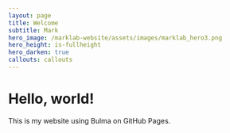 ```yaml
---
layout: page
title: Welcome
subtitle: Mark
hero_image: /marklab-website/assets/images/marklab_hero3.png
hero_height: is-fullheight
hero_darken: true
callouts: callouts
---
```


# Hello, world!
This is my website using Bulma on GitHub Pages.

